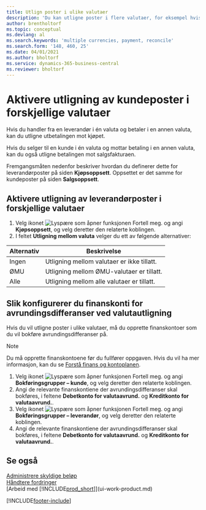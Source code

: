 ```yaml
---
title: Utlign poster i ulike valutaer
description: 'Du kan utligne poster i flere valutaer, for eksempel hvis du selger i én valuta og mottar betaling i en annen.'
author: brentholtorf
ms.topic: conceptual
ms.devlang: al
ms.search.keywords: 'multiple currencies, payment, reconcile'
ms.search.form: '148, 460, 25'
ms.date: 04/01/2021
ms.author: bholtorf
ms.service: dynamics-365-business-central
ms.reviewer: bholtorf
---
```

# <a name="enable-application-of-ledger-entries-in-different-currencies"></a>Aktivere utligning av kundeposter i forskjellige valutaer

Hvis du handler fra en leverandør i én valuta og betaler i en annen valuta, kan du utligne utbetalingen mot kjøpet.

Hvis du selger til en kunde i én valuta og mottar betaling i en annen valuta, kan du også utligne betalingen mot salgsfakturaen.

Fremgangsmåten nedenfor beskriver hvordan du definerer dette for leverandørposter på siden **Kjøpsoppsett**. Oppsettet er det samme for kundeposter på siden **Salgsoppsett**.

## <a name="to-enable-application-of-vendor-ledger-entries-in-different-currencies"></a>Aktivere utligning av leverandørposter i forskjellige valutaer

1. Velg ikonet ![Lyspære som åpner funksjonen Fortell meg.](media/ui-search/search_small.png "Fortell hva du vil gjøre") og angi **Kjøpsoppsett**, og velg deretter den relaterte koblingen.
2. I feltet **Utligning mellom valuta** velger du ett av følgende alternativer:

| Alternativ | Beskrivelse |
| --- | --- |
| Ingen |Utligning mellom valutaer er ikke tillatt. |
| ØMU |Utligning mellom ØMU-valutaer er tillatt. |
| Alle |Utligning mellom alle valutaer er tillatt. |

## <a name="to-set-up-gl-accounts-for-currency-application-rounding-differences"></a>Slik konfigurerer du finanskonti for avrundingsdifferanser ved valutautligning

Hvis du vil utligne poster i ulike valutaer, må du opprette finanskontoer som du vil bokføre avrundingsdifferanser på.  

> [!NOTE]  
> Du må opprette finanskontoene før du fullfører oppgaven. Hvis du vil ha mer informasjon, kan du se [Forstå finans og kontoplanen](finance-general-ledger.md).

1. Velg ikonet ![Lyspære som åpner funksjonen Fortell meg.](media/ui-search/search_small.png "Fortell hva du vil gjøre") og angi **Bokføringsgrupper – kunde**, og velg deretter den relaterte koblingen.  
2. Angi de relevante finanskontiene der avrundingsdifferanser skal bokføres, i feltene **Debetkonto for valutaavrund.** og **Kreditkonto for valutaavrund.**.  
3. Velg ikonet ![Lyspære som åpner funksjonen Fortell meg.](media/ui-search/search_small.png "Fortell hva du vil gjøre") og angi **Bokføringsgrupper – leverandør**, og velg deretter den relaterte koblingen.  
4. Angi de relevante finanskontiene der avrundingsdifferanser skal bokføres, i feltene **Debetkonto for valutaavrund.** og **Kreditkonto for valutaavrund.**.  

## <a name="see-also"></a>Se også

[Administrere skyldige beløp](payables-manage-payables.md)  
[Håndtere fordringer](receivables-manage-receivables.md)  
[Arbeid med [!INCLUDE[prod_short](includes/prod_short.md)]](ui-work-product.md)


[!INCLUDE[footer-include](includes/footer-banner.md)]

